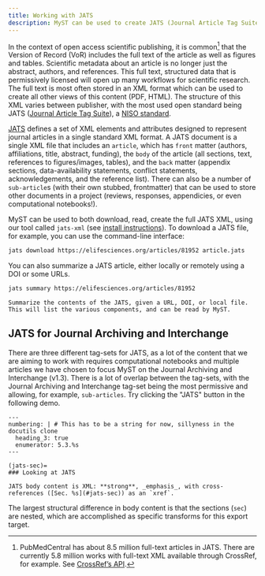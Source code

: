 ```yaml
---
title: Working with JATS
description: MyST can be used to create JATS (Journal Article Tag Suite), a NISO standard that is widely used in scientific publishing.
---
```


In the context of open access scientific publishing, it is common[^openaccessjats] that the Version of Record (VoR) includes the full text of the article as well as figures and tables. Scientific metadata about an article is no longer just the abstract, authors, and references. This full text, structured data that is permissively licensed will open up many workflows for scientific research. The full text is most often stored in an XML format which can be used to create all other views of this content (PDF, HTML). The structure of this XML varies between publisher, with the most used open standard being JATS ([Journal Article Tag Suite](https://jats.nlm.nih.gov/)), a [NISO standard](https://www.niso.org/standards-committees/jats).

[^openaccessjats]: PubMedCentral has about 8.5 million full-text articles in JATS. There are currently 5.8 million works with full-text XML available through CrossRef, for example. See [CrossRef’s API](https://api.crossref.org/works?filter=full-text.type:application/xml,full-text.application:text-mining&facet=publisher-name:*&rows=0).

[JATS](https://jats.nlm.nih.gov) defines a set of XML elements and attributes designed to represent journal articles in a single standard XML format. A JATS document is a single XML file that includes an `article`, which has `front` matter (authors, affiliations, title, abstract, funding), the `body` of the article (all sections, text, references to figures/images, tables), and the `back` matter (appendix sections, data-availability statements, conflict statements, acknowledgements, and the reference list). There can also be a number of `sub-article`s (with their own stubbed, frontmatter) that can be used to store other documents in a project (reviews, responses, appendicies, or even computational notebooks!).

MyST can be used to both download, read, create the full JATS XML, using our tool called `jats-xml` (see [install instructions](https://www.npmjs.com/package/jats-xml)). To download a JATS file, for example, you can use the command-line interface:

```bash
jats download https://elifesciences.org/articles/81952 article.jats
```

You can also summarize a JATS article, either locally or remotely using a DOI or some URLs.

```bash
jats summary https://elifesciences.org/articles/81952
```

```{figure} images/jats-output.png
Summarize the contents of the JATS, given a URL, DOI, or local file. This will list the various components, and can be read by MyST.
```

## JATS for Journal Archiving and Interchange

There are three different tag-sets for JATS, as a lot of the content that we are aiming to work with requires computational notebooks and multiple articles we have chosen to focus MyST on the Journal Archiving and Interchange (v1.3). There is a lot of overlap between the tag-sets, with the Journal Archiving and Interchange tag-set being the most permissive and allowing, for example, `sub-articles`. Try clicking the "JATS" button in the following demo.

```{myst}
---
numbering: | # This has to be a string for now, sillyness in the docutils clone
  heading_3: true
  enumerator: 5.3.%s
---

(jats-sec)=
### Looking at JATS

JATS body content is XML: **strong**, _emphasis_, with cross-references ([Sec. %s](#jats-sec)) as an `xref`.
```

The largest structural difference in body content is that the sections (`sec`) are nested, which are accomplished as specific transforms for this export target.
